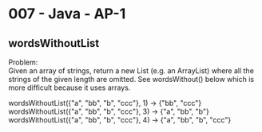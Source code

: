 007 - Java - AP-1
=====================

wordsWithoutList
----------

Problem:  
Given an array of strings, return a new List (e.g. an ArrayList) where all the strings of the given length are omitted. See wordsWithout() below which is more difficult because it uses arrays. 
>
wordsWithoutList({"a", "bb", "b", "ccc"}, 1) → {"bb", "ccc"}  
wordsWithoutList({"a", "bb", "b", "ccc"}, 3) → {"a", "bb", "b"}  
wordsWithoutList({"a", "bb", "b", "ccc"}, 4) → {"a", "bb", "b", "ccc"}  